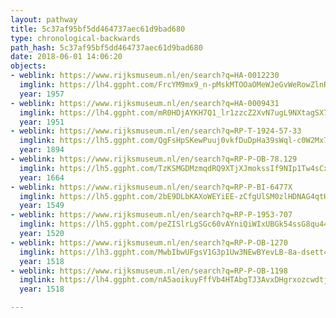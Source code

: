 ```yaml
---
layout: pathway
title: 5c37af95bf5dd464737aec61d9bad680
type: chronological-backwards
path_hash: 5c37af95bf5dd464737aec61d9bad680
date: 2018-06-01 14:06:20
objects:
- weblink: https://www.rijksmuseum.nl/en/search?q=HA-0012230
  imglink: https://lh4.ggpht.com/FrcYM9mx9_n-pMskMTOOaOMeWJeGvWeRowZlnRVsGNafu7qN3yaWLMZfoETMXb8vZ-N-I6wGolbM_FwjxA3ZuFPEMwc=s200
  year: 1957
- weblink: https://www.rijksmuseum.nl/en/search?q=HA-0009431
  imglink: https://lh4.ggpht.com/mR0HDjAYKH7Q1_lr1zzcZ2XvN7ugL9NXtagSX7soMpiKQSahIWR2__-Eiypv-fySVdMq7RHqi6KZ1wjoKjDvw-hvL0IW=s200
  year: 1951
- weblink: https://www.rijksmuseum.nl/en/search?q=RP-T-1924-57-33
  imglink: https://lh5.ggpht.com/QgFsHpSKewPuuj0vkfDuDpHa39sWql-c0W2Mx7uwusCzQvZZClynPc-uOSBaTNH_C3Gnn4YiiqA0lXEQjGa83G2M__k=s200
  year: 1894
- weblink: https://www.rijksmuseum.nl/en/search?q=RP-P-OB-78.129
  imglink: https://lh5.ggpht.com/TzKSMGDMzmqdRQ9XTjXJmokssIf9NIp1Tw4sCx999PbT-dZOosK8VZIAByS4oiMinYPvde1JrlJ6O1llRnfi_y3Ci4Q=s200
  year: 1664
- weblink: https://www.rijksmuseum.nl/en/search?q=RP-P-BI-6477X
  imglink: https://lh5.ggpht.com/2bE9DLbKAXoWEYiEE-zCfgUlSM0zlHDNAG4qtHDBKWdmeP2GrkXqs_EJdPEkTRcSOWZTVnL5YeGE_mFjR-nTvbuy5WY=s200
  year: 1549
- weblink: https://www.rijksmuseum.nl/en/search?q=RP-P-1953-707
  imglink: https://lh5.ggpht.com/peZISlrLgSGc60vAYniQiWIxUBGk54ssG8qu444ebfbzDt6Xr82NzLw8eDaVrcANY7aCLciOk0GQ89ZCK72uFT269uGE=s200
  year: 1520
- weblink: https://www.rijksmuseum.nl/en/search?q=RP-P-OB-1270
  imglink: https://lh3.ggpht.com/MwbIbwUFgsV1G3p1Uw3NEwBYevLB-8a-dsett4YRDhF1wQMwwubK_OmBVEeZszIgUnClsxoAthz4fpJdE4Dd8txM9Nc=s200
  year: 1518
- weblink: https://www.rijksmuseum.nl/en/search?q=RP-P-OB-1198
  imglink: https://lh4.ggpht.com/nA5aoikuyFffVb4HTAbgTJ3AvxDHgrxozcwdtjlzTnXgkMCRcVEVkEwaPhn8kYmzrDmnaSRjAsBsdQBzXIihFNJPDxc=s200
  year: 1518

---
```

